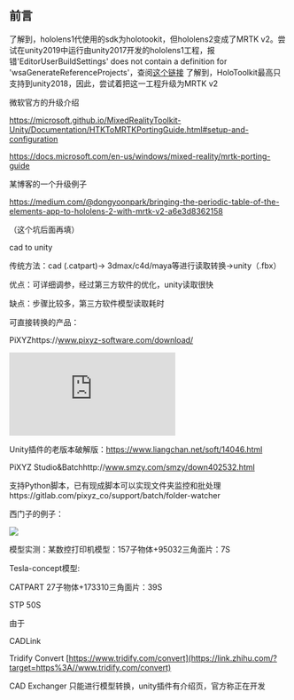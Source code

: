 ## 前言

了解到，hololens1代使用的sdk为holotookit，但hololens2变成了MRTK v2。尝试在unity2019中运行由unity2017开发的hololens1工程，报错'EditorUserBuildSettings' does not contain a definition for 'wsaGenerateReferenceProjects'，查阅[这个链接](https://github.com/microsoft/MixedRealityToolkit/issues/219) 了解到，HoloToolkit最高只支持到unity2018，因此，尝试着把这一工程升级为MRTK v2

微软官方的升级介绍

https://microsoft.github.io/MixedRealityToolkit-Unity/Documentation/HTKToMRTKPortingGuide.html#setup-and-configuration

https://docs.microsoft.com/en-us/windows/mixed-reality/mrtk-porting-guide

某博客的一个升级例子

https://medium.com/@dongyoonpark/bringing-the-periodic-table-of-the-elements-app-to-hololens-2-with-mrtk-v2-a6e3d8362158

（这个坑后面再填）







cad to unity

传统方法：cad (.catpart)→ 3dmax/c4d/maya等进行读取转换→unity（.fbx）

优点：可详细调参，经过第三方软件的优化，unity读取很快

缺点：步骤比较多，第三方软件模型读取耗时

可直接转换的产品：

PiXYZhttps://www.pixyz-software.com/download/

![](https://forum.unity.com/proxy.php?image=https%3A%2F%2Fwww.pixyz-software.com%2Fwp-content%2Fuploads%2F2017%2F06%2FPR_plugin2.jpg&hash=c3731c225f25cd756c23cf3ab35761ed)

Unity插件的老版本破解版：https://www.liangchan.net/soft/14046.html

PiXYZ Studio&Batchhttp://www.smzy.com/smzy/down402532.html

支持Python脚本，已有现成脚本可以实现文件夹监控和批处理https://gitlab.com/pixyz_co/support/batch/folder-watcher

西门子的例子：

![](https://www.pixyz-software.com/documentations/html/2019.2/studio/lib/NewItem238.png)

模型实测：某数控打印机模型：157子物体+95032三角面片：7S

Tesla-concept模型:

CATPART 27子物体+173310三角面片：39S

STP 50S

由于



CADLink 

Tridify Convert [https://www.tridify.com/convert](https://link.zhihu.com/?target=https%3A//www.tridify.com/convert)

CAD Exchanger 只能进行模型转换，unity插件有介绍页，官方称正在开发



